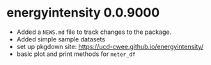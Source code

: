 # energyintensity 0.0.9000

* Added a `NEWS.md` file to track changes to the package.
* Added simple sample datasets
* set up pkgdown site: https://ucd-cwee.github.io/energyintensity/
* basic plot and print methods for `meter_df`
